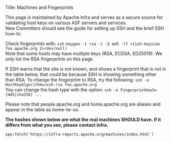 Title: Machines and Fingerprints

This page is maintained by Apache Infra and serves as a secure source for validating host keys on various ASF servers and services. <br/>
New Committers should see the guide for setting up SSH and the brief SSH how-to.

Check fingerprints with: `ssh-keygen -t rsa -l -E md5 -lf <(ssh-keyscan foo.apache.org 2>/dev/null)` <br/>
Note that some hosts may have multiple keys (RSA, ECDSA, ED25519). We only list the RSA fingerprints on this page.

If SSH warns that the site is not known, and shows a fingerprint that is not in the table below, that could be because SSH is showing something other than RSA. To change the fingerprint to RSA, try the following: `ssh -o HostKeyAlgorithms=ssh-rsa foo.apache.org` <br/>
You can change the hash type with the option: `ssh -o FingerprintHash=[md5|sha256] ... `

Please note that people.apache.org and home.apache.org are aliases and appear in the table as home-lw-us.

**The hashes shown below are what the real machines SHOULD have. If it differs from what you see, please contact infra.**


`spu:fetch('https://infra-reports.apache.org/machines/index.html')`

